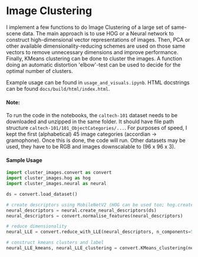 # Image Clustering

I implement a few functions to do Image Clustering of a large set of same-scene data. The main approach is to use HOG or a Neural network to construct high-dimensional vector representations of images. Then, PCA or other available dimensionality-reducing schemes are used on those same vectors to remove unnecessary dimensions and improve performance. Finally, KMeans clustering can be done to cluster the images. A function doing an automatic distortion 'elbow'-test can be used to decide for the optimal number of clusters.

Example usage can be found in `usage_and_visuals.ipynb`. HTML docstrings can be found `docs/build/html/index.html`.

#### Note:
To run the code in the notebooks, the `caltech-101` dataset needs to be downloaded and unzipped in the same folder.
It should have file path structure `caltech-101/101_ObjectCategories/...`. For purposes of speed, I kept the first (alphabetical) 45 image categories (accordian -> gramophone). Once this is done, the code will run. Other datasets may be used, they have to be RGB and images downscalable to (96 x 96 x 3).

#### Sample Usage

```python
import cluster_images.convert as convert
import cluster_images.hog as hog
import cluster_images.neural as neural

ds = convert.load_dataset()

# create descriptors using MobileNetV2 (HOG can be used too; hog.create_HOG_descriptors(data))
neural_descriptors = neural.create_neural_descriptors(ds) 
neural_descriptors = convert.normalise_features(neural_descriptors)       

# reduce dimensionality
neural_LLE = convert.reduce_with_LLE(neural_descriptors, n_components=50)    # can also try .reduce_with_PCA, .reduce_with_Spectral

# construct kmeans clusters and label
neural_LLE_kmeans, neural_LLE_clustering = convert.KMeans_clustering(neural_LLE)
```